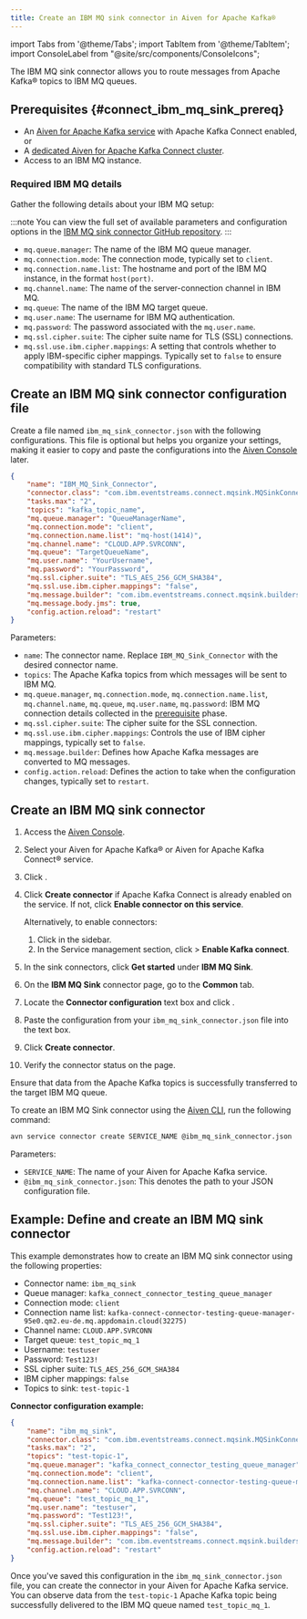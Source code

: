 ```yaml
---
title: Create an IBM MQ sink connector in Aiven for Apache Kafka®
---
```

import Tabs from '@theme/Tabs';
import TabItem from '@theme/TabItem';
import ConsoleLabel from "@site/src/components/ConsoleIcons";

The IBM MQ sink connector allows you to route messages from Apache Kafka® topics to IBM MQ queues.

## Prerequisites {#connect_ibm_mq_sink_prereq}

- An [Aiven for Apache Kafka service](enable-connect) with Apache Kafka Connect enabled,
  or
- A [dedicated Aiven for Apache Kafka Connect cluster](/docs/products/kafka/kafka-connect/get-started#apache_kafka_connect_dedicated_cluster).
- Access to an IBM MQ instance.

### Required IBM MQ details

Gather the following details about your IBM MQ setup:

:::note
You can view the full set of available parameters and configuration options in the
[IBM MQ sink connector GitHub repository](https://github.com/ibm-messaging/kafka-connect-mq-sink).
:::

- `mq.queue.manager`: The name of the IBM MQ queue manager.
- `mq.connection.mode`: The connection mode, typically set to `client`.
- `mq.connection.name.list`: The hostname and port of the IBM MQ instance, in the format
  `host(port)`.
- `mq.channel.name`: The name of the server-connection channel in IBM MQ.
- `mq.queue`: The name of the IBM MQ target queue.
- `mq.user.name`: The username for IBM MQ authentication.
- `mq.password`: The password associated with the `mq.user.name`.
- `mq.ssl.cipher.suite`: The cipher suite name for TLS (SSL) connections.
- `mq.ssl.use.ibm.cipher.mappings`: A setting that controls whether to apply IBM-specific
  cipher mappings. Typically set to `false` to ensure compatibility with standard TLS
  configurations.

## Create an IBM MQ sink connector configuration file

Create a file named `ibm_mq_sink_connector.json` with the following configurations. This
file is optional but helps you organize your settings, making it easier to copy
and paste the configurations into the [Aiven Console](https://console.aiven.io/) later.

```json
{
    "name": "IBM_MQ_Sink_Connector",
    "connector.class": "com.ibm.eventstreams.connect.mqsink.MQSinkConnector",
    "tasks.max": "2",
    "topics": "kafka_topic_name",
    "mq.queue.manager": "QueueManagerName",
    "mq.connection.mode": "client",
    "mq.connection.name.list": "mq-host(1414)",
    "mq.channel.name": "CLOUD.APP.SVRCONN",
    "mq.queue": "TargetQueueName",
    "mq.user.name": "YourUsername",
    "mq.password": "YourPassword",
    "mq.ssl.cipher.suite": "TLS_AES_256_GCM_SHA384",
    "mq.ssl.use.ibm.cipher.mappings": "false",
    "mq.message.builder": "com.ibm.eventstreams.connect.mqsink.builders.DefaultMessageBuilder",
    "mq.message.body.jms": true,
    "config.action.reload": "restart"
}
```

Parameters:

- `name`: The connector name. Replace `IBM_MQ_Sink_Connector` with the desired
  connector name.
- `topics`: The Apache Kafka topics from which messages will be sent to IBM MQ.
- `mq.queue.manager`, `mq.connection.mode`, `mq.connection.name.list`, `mq.channel.name`,
  `mq.queue`, `mq.user.name`, `mq.password`: IBM MQ connection details collected in the
  [prerequisite](#connect_ibm_mq_sink_prereq) phase.
- `mq.ssl.cipher.suite`: The cipher suite for the SSL connection.
- `mq.ssl.use.ibm.cipher.mappings`: Controls the use of IBM cipher mappings, typically
  set to `false`.
- `mq.message.builder`: Defines how Apache Kafka messages are converted to MQ messages.
- `config.action.reload`: Defines the action to take when the configuration changes,
   typically set to `restart`.

## Create an IBM MQ sink connector

<Tabs groupId="setup-method">
  <TabItem value="console" label="Aiven Console" default>

1. Access the [Aiven Console](https://console.aiven.io/).
1. Select your Aiven for Apache Kafka® or Aiven for Apache Kafka Connect® service.
1. Click <ConsoleLabel name="Connectors"/>.
1. Click **Create connector** if Apache Kafka Connect is already enabled on the service.
   If not, click **Enable connector on this service**.

   Alternatively, to enable connectors:

   1. Click <ConsoleLabel name="Service settings"/> in the sidebar.
   1. In the Service management section, click <ConsoleLabel name="Actions"/> >
      **Enable Kafka connect**.

1. In the sink connectors, click **Get started** under **IBM MQ Sink**.
1. On the **IBM MQ Sink** connector page, go to the **Common** tab.
1. Locate the **Connector configuration** text box and click <ConsoleLabel name="edit"/>.
1. Paste the configuration from your `ibm_mq_sink_connector.json` file into the text box.
1. Click **Create connector**.
1. Verify the connector status on the <ConsoleLabel name="Connectors"/> page.

Ensure that data from the Apache Kafka topics is successfully transferred to the
target IBM MQ queue.

</TabItem>
  <TabItem value="cli" label="Aiven CLI">

To create an IBM MQ Sink connector using the [Aiven CLI](/docs/tools/cli/service-cli),
run the following command:

```bash
avn service connector create SERVICE_NAME @ibm_mq_sink_connector.json
```

Parameters:

- `SERVICE_NAME`: The name of your Aiven for Apache Kafka service.
- `@ibm_mq_sink_connector.json`: This denotes the path to your JSON configuration file.

</TabItem>
</Tabs>

## Example: Define and create an IBM MQ sink connector

This example demonstrates how to create an IBM MQ sink connector using the
following properties:

- Connector name: `ibm_mq_sink`
- Queue manager: `kafka_connect_connector_testing_queue_manager`
- Connection mode: `client`
- Connection name list: `kafka-connect-connector-testing-queue-manager-95e0.qm2.eu-de.mq.appdomain.cloud(32275)`
- Channel name: `CLOUD.APP.SVRCONN`
- Target queue: `test_topic_mq_1`
- Username:  `testuser`
- Password: `Test123!`
- SSL cipher suite: `TLS_AES_256_GCM_SHA384`
- IBM cipher mappings: `false`
- Topics to sink: `test-topic-1`

**Connector configuration example:**

```json
{
    "name": "ibm_mq_sink",
    "connector.class": "com.ibm.eventstreams.connect.mqsink.MQSinkConnector",
    "tasks.max": "2",
    "topics": "test-topic-1",
    "mq.queue.manager": "kafka_connect_connector_testing_queue_manager",
    "mq.connection.mode": "client",
    "mq.connection.name.list": "kafka-connect-connector-testing-queue-manager-95e0.qm2.eu-de.mq.appdomain.cloud(32275)",
    "mq.channel.name": "CLOUD.APP.SVRCONN",
    "mq.queue": "test_topic_mq_1",
    "mq.user.name": "testuser",
    "mq.password": "Test123!",
    "mq.ssl.cipher.suite": "TLS_AES_256_GCM_SHA384",
    "mq.ssl.use.ibm.cipher.mappings": "false",
    "mq.message.builder": "com.ibm.eventstreams.connect.mqsink.builders.DefaultMessageBuilder",
    "config.action.reload": "restart"
}
```

Once you've saved this configuration in the `ibm_mq_sink_connector.json` file, you can
create the connector in your Aiven for Apache Kafka service. You can observe data from
the `test-topic-1` Apache Kafka topic being successfully delivered to the IBM MQ queue
named  `test_topic_mq_1`.
